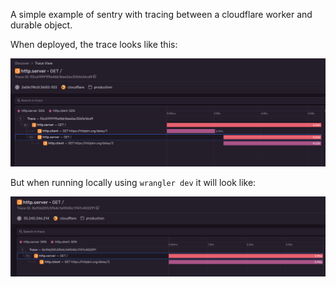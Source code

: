 A simple example of sentry with tracing between a cloudflare worker and durable object.

When deployed, the trace looks like this:

<img src="./deployed-span.png">

But when running locally using `wrangler dev` it will look like:

<img src="./local-dev.png">

